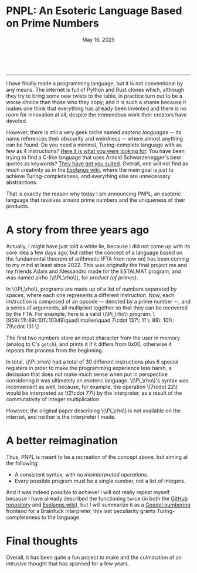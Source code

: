 # PNPL: An Esoteric Language Based on Prime Numbers

<header>May 16, 2025</header>
<br>
<hr>

I have finally made a programming language, but it is not conventional by any means. The internet is full of Python and Rust clones which, although they try to bring some new twists to the table, in practice turn out to be a worse choice than those who they copy; and it is such a shame because it makes one think that everything has already been invented and there is no room for innovation at all, despite the tremendous work their creators have devoted.

However, there is still a very geek niche named *esoteric languages* -- its name references their obscurity and weirdness -- where almost anything can be found. Do you need a minimal, Turing-complete language with as few as 4 instructions? [Here it is what you were looking for](https://esolangs.org/wiki/P%E2%80%B2%E2%80%B2). You have been trying to find a C-like language that uses Arnold Schwarzenegger's best quotes as keywords? [They have got you suited](https://esolangs.org/wiki/ArnoldC). Overall, one will not find as much creativity as in the [Esolangs wiki](https://esolangs.org/wiki/Main_Page), where the main goal is just to achieve Turing-completeness, and everything else are unnecessary abstractions.

That is exactly the reason why today I am announcing PNPL, an esoteric language that revolves around prime numbers and the uniqueness of their products.

# A story from three years ago

Actually, I might have just told a white lie, because I did not come up with its core idea a few days ago, but rather the concept of a language based on the fundamental theorem of arithmetic (FTA from now on) has been coming to my mind at least since 2022. This was originally the final project me and my friends Adam and Alessandro made for the ESTALMAT program, and was named pirho (\\(\\Pi_\\rho\\)), for *product (of primes)*.

In \\(\\Pi_\\rho\\), programs are made up of a list of numbers separated by spaces, where each one represents a different instruction. Now, each instruction is composed of an opcode -- denoted by a prime number --, and a series of arguments, all multiplied together so that they can be recovered by the FTA. For example, here is a valid \\(\\Pi_\\rho\\) program: \\[959\\:11\\:89\\:101\\:10349\\quad\\implies\\quad 7\\cdot 137\\: 11 \\: 89\\: 101\\: 79\\cdot 131 \\]

The first two numbers store an input character from the user in memory (analog to C's `getch`), and prints it if it differs from 0x00, otherwise it repeats the process from the beginning.

In total, \\(\\Pi_\\rho\\) had a total of 30 different instructions plus 6 special registers in order to make the programming experience less harsh, a decission that does not make much sense when put in perspective considering it was ultimately an esoteric language. \\(\\Pi_\\rho\\)'s syntax was inconvenient as well, because, for example, the operation \\(7\\cdot 22\\) would be interpreted as \\(2\cdot 77\\) by the interpreter, as a result of the commutativity of integer multiplication.

However, the original paper describing \\(\\Pi_\\rho\\) is not available on the internet, and neither is the interpreter I made.

# A better reimagination

Thus, PNPL is meant to be a recreation of the concept above, but aiming at the following:

* A consistent syntax, with no *misinterpreted operations*.
* Every possible program must be a single number, not a list of integers.

And it was indeed possible to achieve! I will not really repeat myself because I have already described the functioning twice (in both the [GitHub repository](https://github.com/h3nry-d1az/pnpl) and [Esolangs wiki](https://esolangs.org/wiki/PNPL)), but I will summarize it as a [Goedel numbering](https://plato.stanford.edu/entries/goedel-incompleteness/sup1.html) frontend for a Brainfuck interpreter, this last peculiarity grants Turing-completeness to the language.

# Final thoughts
Overall, it has been quite a fun project to make and the culmination of an intrusive thought that has spanned for a few years.
